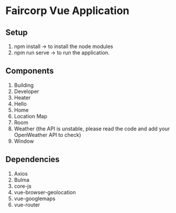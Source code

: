 # Faircorp Vue Application

## Setup
1. npm install -> to install the node modules
2. npm run serve -> to run the application.

## Components

1. Building
2. Developer
3. Heater
4. Hello
5. Home
6. Location Map
7. Room
8. Weather (the API is unstable, please read the code and add your OpenWeather API to check)
9. Window

## Dependencies 
1. Axios
2. Bulma
3. core-js
4. vue-browser-geolocation
5. vue-googlemaps
6. vue-router

